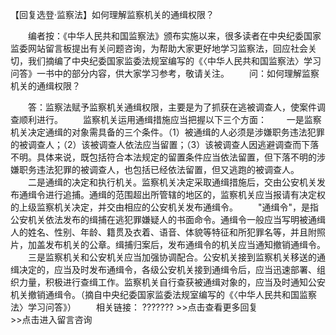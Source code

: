 【回复选登·监察法】如何理解监察机关的通缉权限？



　　编者按：《中华人民共和国监察法》颁布实施以来，很多读者在中央纪委国家监委网站留言板提出有关问题咨询，为帮助大家更好地学习监察法，回应社会关切，我们摘编了中央纪委国家监委法规室编写的《〈中华人民共和国监察法〉学习问答》一书中的部分内容，供大家学习参考，敬请关注。
　　问：如何理解监察机关的通缉权限？

　　答：监察法赋予监察机关通缉权限，主要是为了抓获在逃被调查人，使案件调查顺利进行。
　　监察机关运用通缉措施应当把握以下三个方面：
　　一是监察机关决定通缉的对象需具备的三个条件。（1）被通缉的人必须是涉嫌职务违法犯罪的被调查人；（2）该被调查人依法应当留置；（3）该被调查人因逃避调查而下落不明。具体来说，既包括符合本法规定的留置条件应当依法留置，但下落不明的涉嫌职务违法犯罪的被调查人，也包括已经依法留置，但又逃跑的被调查人。
　　二是通缉的决定和执行机关。监察机关决定采取通缉措施后，交由公安机关发布通缉令进行追捕。通缉的范围超出所管辖的地区的，监察机关应当报请有决定权的上级监察机关决定，并交由相应的公安机关发布通缉令。
　　"通缉令"，是指公安机关依法发布的缉捕在逃犯罪嫌疑人的书面命令。通缉令一般应当写明被通缉人的姓名、性别、年龄、籍贯及衣着、语音、体貌等特征和所犯罪名等，并且附照片，加盖发布机关的公章。缉捕归案后，发布通缉令的机关应当通知撤销通缉令。
　　三是监察机关和公安机关应当加强协调配合。公安机关接到监察机关移送的通缉决定的，应当及时发布通缉令，各级公安机关接到通缉令后，应当迅速部署、组织力量，积极进行查缉工作。监察机关自行查获被通缉对象的，应当及时通知公安机关撤销通缉令。（摘自中央纪委国家监委法规室编写的《〈中华人民共和国监察法〉学习问答》）
　　相关链接： ???????
\>\>点击查看更多回复　　　　　　　　　　　　　　　\>\>点击进入留言咨询
